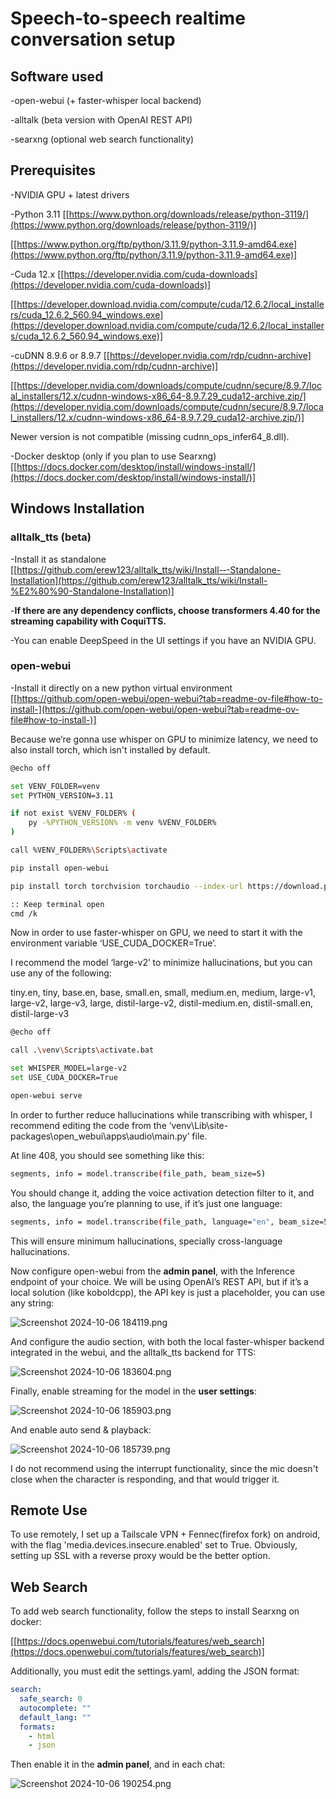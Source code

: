 # Speech-to-speech realtime conversation setup

## Software used

-open-webui (+ faster-whisper local backend)

-alltalk (beta version with OpenAI REST API)

-searxng (optional web search functionality)

## Prerequisites

-NVIDIA GPU + latest drivers

-Python 3.11 [[https://www.python.org/downloads/release/python-3119/](https://www.python.org/downloads/release/python-3119/)]

[[https://www.python.org/ftp/python/3.11.9/python-3.11.9-amd64.exe](https://www.python.org/ftp/python/3.11.9/python-3.11.9-amd64.exe)]

-Cuda 12.x [[https://developer.nvidia.com/cuda-downloads](https://developer.nvidia.com/cuda-downloads)]

[[https://developer.download.nvidia.com/compute/cuda/12.6.2/local_installers/cuda_12.6.2_560.94_windows.exe](https://developer.download.nvidia.com/compute/cuda/12.6.2/local_installers/cuda_12.6.2_560.94_windows.exe)]

-cuDNN 8.9.6 or 8.9.7 [[https://developer.nvidia.com/rdp/cudnn-archive](https://developer.nvidia.com/rdp/cudnn-archive)]

[[https://developer.nvidia.com/downloads/compute/cudnn/secure/8.9.7/local_installers/12.x/cudnn-windows-x86_64-8.9.7.29_cuda12-archive.zip/](https://developer.nvidia.com/downloads/compute/cudnn/secure/8.9.7/local_installers/12.x/cudnn-windows-x86_64-8.9.7.29_cuda12-archive.zip/)]

Newer version is not compatible (missing cudnn_ops_infer64_8.dll).

-Docker desktop (only if you plan to use Searxng) [[https://docs.docker.com/desktop/install/windows-install/](https://docs.docker.com/desktop/install/windows-install/)]

## Windows Installation

### alltalk_tts (beta)

-Install it as standalone [[https://github.com/erew123/alltalk_tts/wiki/Install-‐-Standalone-Installation](https://github.com/erew123/alltalk_tts/wiki/Install-%E2%80%90-Standalone-Installation)]

-**If there are any dependency conflicts, choose transformers 4.40 for the streaming capability with CoquiTTS.**

-You can enable DeepSpeed in the UI settings if you have an NVIDIA GPU.

### open-webui

-Install it directly on a new python virtual environment [[https://github.com/open-webui/open-webui?tab=readme-ov-file#how-to-install-](https://github.com/open-webui/open-webui?tab=readme-ov-file#how-to-install-)]

Because we’re gonna use whisper on GPU to minimize latency, we need to also install torch, which isn't installed by default.

```bash
@echo off

set VENV_FOLDER=venv
set PYTHON_VERSION=3.11

if not exist %VENV_FOLDER% (
    py -%PYTHON_VERSION% -m venv %VENV_FOLDER%
)

call %VENV_FOLDER%\Scripts\activate

pip install open-webui

pip install torch torchvision torchaudio --index-url https://download.pytorch.org/whl/cu121 --no-cache-dir 

:: Keep terminal open
cmd /k
```

Now in order to use faster-whisper on GPU, we need to start it with the environment variable ‘USE_CUDA_DOCKER=True’.

I recommend the model ‘large-v2’ to minimize hallucinations, but you can use any of the following:

tiny.en, tiny, base.en, base, small.en, small, medium.en, medium, large-v1, large-v2, large-v3, large, distil-large-v2, distil-medium.en, distil-small.en, distil-large-v3

```bash
@echo off

call .\venv\Scripts\activate.bat

set WHISPER_MODEL=large-v2
set USE_CUDA_DOCKER=True

open-webui serve
```

In order to further reduce hallucinations while transcribing with whisper, I recommend editing the code from the ‘venv\Lib\site-packages\open_webui\apps\audio\main.py’ file.

At line 408, you should see something like this:

```bash
segments, info = model.transcribe(file_path, beam_size=5)
```

You should change it, adding the voice activation detection filter to it, and also, the language you’re planning to use, if it’s just one language:

```bash
segments, info = model.transcribe(file_path, language="en", beam_size=5, vad_filter=True)
```

This will ensure minimum hallucinations, specially cross-language hallucinations.

Now configure open-webui from the **admin panel**, with the Inference endpoint of your choice. We will be using OpenAI’s REST API, but if it’s a local solution (like koboldcpp), the API key is just a placeholder, you can use any string:

![Screenshot 2024-10-06 184119.png](Screenshot_2024-10-06_184119.png)

And configure the audio section, with both the local faster-whisper backend integrated in the webui, and the alltalk_tts backend for TTS:

![Screenshot 2024-10-06 183604.png](Screenshot_2024-10-06_183604.png)

Finally, enable streaming for the model in the **user settings**:

![Screenshot 2024-10-06 185903.png](Screenshot_2024-10-06_185903.png)

And enable auto send & playback:

![Screenshot 2024-10-06 185739.png](Screenshot_2024-10-06_185739.png)

I do not recommend using the interrupt functionality, since the mic doesn't close when the character is responding, and that would trigger it.

## Remote Use

To use remotely, I set up a Tailscale VPN + Fennec(firefox fork) on android, with the flag 'media.devices.insecure.enabled' set to True. Obviously, setting up SSL with a reverse proxy would be the better option.

## Web Search

To add web search functionality, follow the steps to install Searxng on docker: 

[[https://docs.openwebui.com/tutorials/features/web_search](https://docs.openwebui.com/tutorials/features/web_search)]

Additionally, you must edit the settings.yaml, adding the JSON format:

```yaml
search:
  safe_search: 0
  autocomplete: ""
  default_lang: ""
  formats:
    - html
    - json
```

Then enable it in the **admin panel**, and in each chat:

![Screenshot 2024-10-06 190254.png](Screenshot_2024-10-06_190254.png)